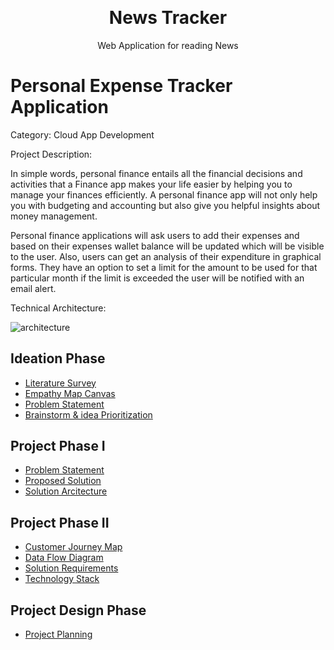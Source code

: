 <p align="center" style="margin-bottom: 0px !important;">
</p>
<h1 align="center" style="margin-top: 0px;">News Tracker</h1>

<p align="center" >Web Application for reading News</p>

# Personal Expense Tracker Application

Category: Cloud App Development

Project Description:

In simple words, personal finance entails all the financial decisions and activities that a Finance app makes your life easier by helping you to manage your finances efficiently. A personal finance app will not only help you with budgeting and accounting but also give you helpful insights about money management.

Personal finance applications will ask users to add their expenses and based on their expenses wallet balance will be updated which will be visible to the user. Also, users can get an analysis of their expenditure in graphical forms. They have an option to set a limit for the amount to be used for that particular month if the limit is exceeded the user will be notified with an email alert.

Technical Architecture:

![architecture](https://user-images.githubusercontent.com/97951280/188361430-a377d0ce-1fbe-429a-9d4d-0309a9c2b977.png)


## Ideation Phase

* [Literature Survey](https://github.com/IBM-EPBL/IBM-Project-13695-1659526213/blob/main/PROJECT%20DESIGN%20%26%20PLANNING/IDEATION%20PHASE/Literature%20Survey.pdf)
* [Empathy Map Canvas](https://github.com/IBM-EPBL/IBM-Project-13695-1659526213/blob/main/PROJECT%20DESIGN%20%26%20PLANNING/IDEATION%20PHASE/Empathy%20Map.pdf)
* [Problem Statement](https://github.com/IBM-EPBL/IBM-Project-13695-1659526213/blob/main/PROJECT%20DESIGN%20%26%20PLANNING/IDEATION%20PHASE/Problem%20Statement.pdf)
* [Brainstorm & idea Prioritization](https://github.com/IBM-EPBL/IBM-Project-13695-1659526213/blob/main/PROJECT%20DESIGN%20%26%20PLANNING/IDEATION%20PHASE/BrainStorm_News%20Tracker%20Application.pdf)

## Project Phase I

* [Problem Statement](https://github.com/IBM-EPBL/IBM-Project-13695-1659526213/blob/main/PROJECT%20DESIGN%20%26%20PLANNING/PROJECT%20DESIGN%20PHASE%201/PROBLEM%20SOLUTION%20FIT.pdf)
* [Proposed Solution](https://github.com/IBM-EPBL/IBM-Project-13695-1659526213/blob/main/PROJECT%20DESIGN%20%26%20PLANNING/PROJECT%20DESIGN%20PHASE%201/PROPOSED%20SOLUTION.pdf)
* [Solution Arcitecture](https://github.com/IBM-EPBL/IBM-Project-13695-1659526213/blob/main/PROJECT%20DESIGN%20%26%20PLANNING/PROJECT%20DESIGN%20PHASE%201/SOLUTION%20ARCHITECTURE.pdf)


## Project Phase II

* [Customer Journey Map](https://github.com/IBM-EPBL/IBM-Project-13695-1659526213/blob/main/PROJECT%20DESIGN%20%26%20PLANNING/PROJECT%20DESIGN%20PHASE%202/CUSTOMER%20JOURNEY%20MAP.pdf)
* [Data Flow Diagram](https://github.com/IBM-EPBL/IBM-Project-13695-1659526213/blob/main/PROJECT%20DESIGN%20%26%20PLANNING/PROJECT%20DESIGN%20PHASE%202/DATA%20FLOW%20DIAGRAM.pdf)
* [Solution Requirements](https://github.com/IBM-EPBL/IBM-Project-13695-1659526213/blob/main/PROJECT%20DESIGN%20%26%20PLANNING/PROJECT%20DESIGN%20PHASE%202/SOLUTION%20REQUIREMENTS.pdf)
* [Technology Stack](https://github.com/IBM-EPBL/IBM-Project-13695-1659526213/blob/main/PROJECT%20DESIGN%20%26%20PLANNING/PROJECT%20DESIGN%20PHASE%202/TECHNOLOGY%20STACK.pdf)

## Project Design Phase

* [Project Planning](https://github.com/IBM-EPBL/IBM-Project-13695-1659526213/blob/main/PROJECT%20DESIGN%20%26%20PLANNING/PROJECT%20PLANNING%20PHASE/PROJECT%20PLANNING.pdf)
